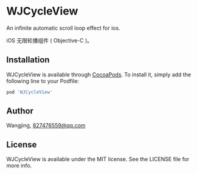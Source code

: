 # WJCycleView

An infinite automatic scroll loop effect for ios.

iOS 无限轮播组件 ( Objective-C )。

## Installation

WJCycleView is available through [CocoaPods](https://cocoapods.org). To install
it, simply add the following line to your Podfile:

```ruby
pod 'WJCycleView'
```

## Author

Wangjing, 827476559@qq.com

## License

WJCycleView is available under the MIT license. See the LICENSE file for more info.
